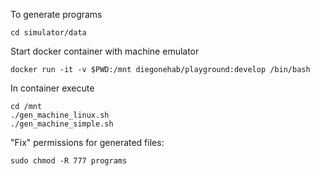To generate programs

`cd simulator/data`

Start docker container with machine emulator

`docker run -it -v $PWD:/mnt diegonehab/playground:develop /bin/bash`

In container execute

```
cd /mnt
./gen_machine_linux.sh
./gen_machine_simple.sh
```

"Fix" permissions for generated files:

`sudo chmod -R 777 programs`